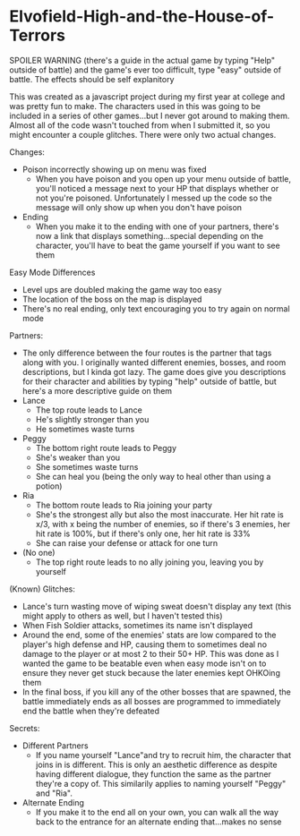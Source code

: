 # Elvofield-High-and-the-House-of-Terrors
SPOILER WARNING (there's a guide in the actual game by typing "Help" outside of battle) and the game's ever too difficult, type "easy" outside of battle. The effects should be self explanitory

This was created as a javascript project during my first year at college and was pretty fun to make. The characters used in this was going to be included in a series of other games...but I never got around to making them. Almost all of the code wasn't touched from when I submitted it, so you might encounter a couple glitches. There were only two actual changes.

Changes:
- Poison incorrectly showing up on menu was fixed
  - When you have poison and you open up your menu outside of battle, you'll noticed a message next to your HP that displays whether or not you're poisoned. Unfortunately I messed up the code so the message will only show up when you don't have poison
- Ending
  - When you make it to the ending with one of your partners, there's now a link that displays something...special depending on the character, you'll have to beat the game yourself if you want to see them

Easy Mode Differences
- Level ups are doubled making the game way too easy
- The location of the boss on the map is displayed
- There's no real ending, only text encouraging you to try again on normal mode

Partners:
- The only difference between the four routes is the partner that tags along with you. I originally wanted different enemies, bosses, and room descriptions, but I kinda got lazy. The game does give you descriptions for their character and abilities by typing "help" outside of battle, but here's a more descriptive guide on them
- Lance
  - The top route leads to Lance
  - He's slightly stronger than you
  - He sometimes waste turns
- Peggy
  - The bottom right route leads to Peggy
  - She's weaker than you
  - She sometimes waste turns
  - She can heal you (being the only way to heal other than using a potion)
- Ria
  - The bottom route leads to Ria joining your party
  - She's the strongest ally but also the most inaccurate. Her hit rate is x/3, with x being the number of enemies, so if there's 3 enemies, her hit rate is 100%, but if there's only one, her hit rate is 33%
  - She can raise your defense or attack for one turn
- (No one)
  - The top right route leads to no ally joining you, leaving you by yourself

(Known) Glitches:
- Lance's turn wasting move of wiping sweat doesn't display any text (this might apply to others as well, but I haven't tested this)
- When Fish Soldier attacks, sometimes its name isn't displayed
- Around the end, some of the enemies' stats are low compared to the player's high defense and HP, causing them to sometimes deal no damage to the player or at most 2 to their 50+ HP. This was done as I wanted the game to be beatable even when easy mode isn't on to ensure they never get stuck because the later enemies kept OHKOing them
- In the final boss, if you kill any of the other bosses that are spawned, the battle immediately ends as all bosses are programmed to immediately end the battle when they're defeated

Secrets:
- Different Partners
  - If you name yourself "Lance"and try to recruit him, the character that joins in is different. This is only an aesthetic difference as despite having different dialogue, they function the same as the partner they're a copy of. This similarily applies to naming yourself "Peggy" and "Ria".
- Alternate Ending
  - If you make it to the end all on your own, you can walk all the way back to the entrance for an alternate ending that...makes no sense
